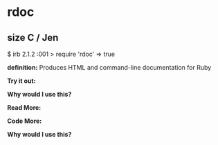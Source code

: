 # rdoc

## size C / Jen

$ irb
2.1.2 :001 > require 'rdoc'
 => true 

**definition:**
Produces HTML and command-line documentation for Ruby

**Try it out:**


**Why would I use this?**


**Read More:**


**Code More:**


**Why would I use this?**
